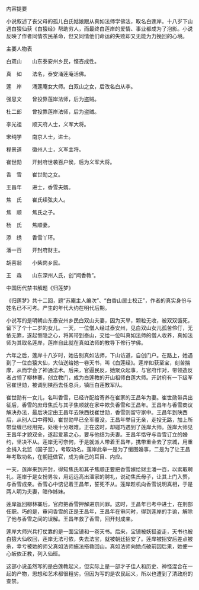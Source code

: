 内容提要

小说叙述了丧父母的孤儿白氏姑娘跟从真如法师学佛法，取名白莲岸。十八岁下山遇白猿仙获《白猿经》帮助穷人，而最终白莲岸的爱情、事业都成为了泡影。小说反映了作者同情农民革命，但又同情他们命运的失败却又无能为力挽回的心境。

主要人物表

白双山　　山东泰安州乡民，悭吝成性。

真　如　　法名，泰安涌莲庵活佛。

莲　岸　　涌莲庵女大师。白双山之女，后改名白从李。

强思文　　曾投靠莲岸法师，后为盗贼。

杜二郎　　曾投靠莲岸法师，后为盗贼。

李光祖　　顺天府人士，义军大将。

宋纯学　　南京人士，进士。

程景道　　徽州人士，义军主将。

崔世勋　　开封府世袭百户侯，后为义军大将。

香　雪　　崔世勋之女。

王昌年　　进士，香雪夫婿。

焦　氏　　崔氏续弦夫人。

焦　顺　　焦氏之子。

杨　氏　　焦顺妻。

添　绣　　香雪丫环。

潘一百　　开封府财主。

胡喜翁　　小柴岗乡民。

王　森　　山东深州人氏，创“闻香教”。

中国历代禁书解题《归莲梦》

《归莲梦》共十二回，题“苏庵主人编次”、“白香山居士校正”，作者的真实身份与姓名已不可考。产生的年代大约在明代后期。

小说写的是明朝山东泰安州乡民白双山夫妻，因为天旱，颗粒无收，被双双饿死，留下了个十二岁的女儿。一天，一位僧人经过泰安州，见白双山女儿孤苦伶仃，无依无靠，遂起恻隐之心，将其带到泰山，交给一位叫真如法师的僧人收养，真如法师为其取名莲岸，莲岸自此就在真如法师的教导下修行学佛。

六年之后，莲岸十八岁时，她告别真如法师，下山访道，自创门户。在路上，她遇到了一位白猿大仙，大仙送给她一卷天书，叫《白莲经》。莲岸如获至宝，刻苦揣摩，从而学会了神通法术。后来，官逼民反，她聚众起事，与官府作对，带领造反者占领了柳林寨，创立教门，成为白莲教的开山祖师白莲大师。开封府有一下级军官崔世勋，被调到陕西去任总兵，镇压白莲教军队。

崔世勋有一女儿，名叫香雪，已经许配给寄养在崔家的王昌年为妻。崔世勋带兵出征后，香雪的庶母焦氏与其子焦顺就在家中欺负香雪和王昌年。王昌年与香雪商议解决办法，最后决定由王昌年去陕西找崔世勋，香雪则留守家中。王昌年到陕西后，从别人口中得知，崔世勋早已全军覆没。王昌年举目无亲，走投无路，加上所带盘缠已经用完，处境十分艰难。正在这时，却碰巧遇到了莲岸大师。莲岸大师见王昌年才貌双全，遂起爱慕之心，要与他结为夫妻。王昌年恪守与香雪订立的婚约，坚决不从。莲岸无可奈何，于是就派人带着王昌年，携带重金去了京城，用重金捐入北监（国子监），考取功名。莲岸此举一是为了缓图婚事，二是为了让王昌年考取功名，在朝廷做官，成为自己的耳目、内应。

一天，莲岸来到开封，得知焦氏和其子焦顺正要把香雪嫁给财主潘一百，以索取聘礼。莲岸于是女扮男妆，用远远高出潘家的聘礼，说动焦氏母子，让其上门入赘，与香雪成亲。香雪心中惦记着王昌年，誓死不从。莲岸趁机向香雪说明真相，于是两人明为夫妻，暗作姊妹。

莲岸返回柳林寨后，官府把香雪押解进京问罪。这时，王昌年已考中进士，在刑部任职。巧的是，审问香雪的正是王昌年，王昌年在审问时，得到莲岸的手谕，解除了他与香雪之间的误解。王昌年救了香雪，回开封成亲。

莲岸大师兴兵打仗靠的是一面宝镜和一卷天书。后来，宝镜被妖狐盗走，天书也被白猿大仙收回，莲岸无法可依，失去法宝，就被朝廷招安了。莲岸被招安后差点被杀，幸亏被她的师父真如法师施法搭救回山。真如法师向她点破前因后果，她便一心皈依正教，列入仙班。

这部小说虽然写的是白莲教起义，但实际上是一部才子佳人和历史、神怪混合在一起的产物，思想和艺术都很粗劣。但因为写的是农民起义，所以也遭到了清政府的查禁。